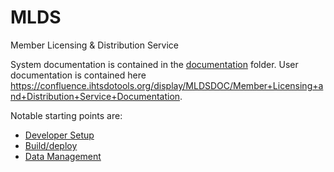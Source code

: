 MLDS
====

Member Licensing &amp; Distribution Service

System documentation is contained in the [documentation](src/main/documentation) folder.
User documentation is contained here https://confluence.ihtsdotools.org/display/MLDSDOC/Member+Licensing+and+Distribution+Service+Documentation.

Notable starting points are:

- [Developer Setup](src/main/documentation/Developer-setup.md)
- [Build/deploy](src/main/documentation/Build-deploy.md)
- [Data Management](src/main/documentation/Data-management.md)



